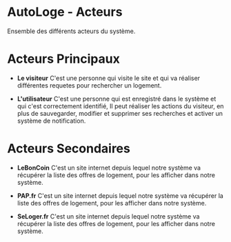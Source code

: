 AutoLoge - Acteurs
=======

Ensemble des différents acteurs du système.

# Acteurs Principaux

- **Le visiteur**
C'est une personne qui visite le site et qui va réaliser différentes requetes pour rechercher un logement.

- **L'utilisateur**
C'est une personne qui est enregistré dans le système et qui c'est correctement identifié, Il peut réaliser les actions du visiteur, en plus de sauvegarder, modifier et supprimer ses recherches et activer un système de notification.

# Acteurs Secondaires

- **LeBonCoin**
C'est un site internet depuis lequel notre système va récupérer la liste des offres de logement, pour les afficher dans notre système.

- **PAP.fr**
C'est un site internet depuis lequel notre système va récupérer la liste des offres de logement, pour les afficher dans notre système.

- **SeLoger.fr**
C'est un site internet depuis lequel notre système va récupérer la liste des offres de logement, pour les afficher dans notre système.
